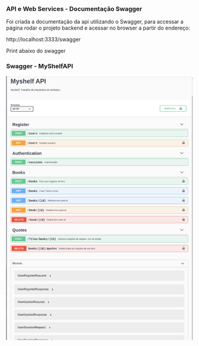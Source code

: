 ### API e Web Services - Documentação Swagger

Foi criada a documentação da api utilizando o Swagger, para accessar a página rodar o projeto backend e acessar no browser a partir do endereço: 

http://localhost:3333/swagger

Print abaixo do swagger

### Swagger - MyShelfAPI
![MVC](./Swagger.png)



